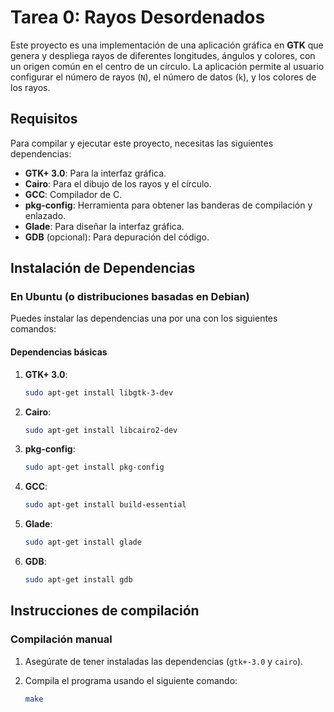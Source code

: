 # Tarea 0: Rayos Desordenados

Este proyecto es una implementación de una aplicación gráfica en **GTK** que genera y despliega rayos de diferentes longitudes, ángulos y colores, con un origen común en el centro de un círculo. La aplicación permite al usuario configurar el número de rayos (`N`), el número de datos (`k`), y los colores de los rayos.

## Requisitos

Para compilar y ejecutar este proyecto, necesitas las siguientes dependencias:

- **GTK+ 3.0**: Para la interfaz gráfica.
- **Cairo**: Para el dibujo de los rayos y el círculo.
- **GCC**: Compilador de C.
- **pkg-config**: Herramienta para obtener las banderas de compilación y enlazado.
- **Glade**: Para diseñar la interfaz gráfica.
- **GDB** (opcional): Para depuración del código.

## Instalación de Dependencias

### En Ubuntu (o distribuciones basadas en Debian)

Puedes instalar las dependencias una por una con los siguientes comandos:

#### Dependencias básicas

1. **GTK+ 3.0**:

   ```bash
   sudo apt-get install libgtk-3-dev

   ```

2. **Cairo**:

   ```bash
   sudo apt-get install libcairo2-dev

   ```

3. **pkg-config**:

   ```bash
   sudo apt-get install pkg-config

   ```

4. **GCC**:

   ```bash
   sudo apt-get install build-essential

   ```

5. **Glade**:

   ```bash
   sudo apt-get install glade

   ```

6. **GDB**:
   ```bash
   sudo apt-get install gdb
   ```

## Instrucciones de compilación

### Compilación manual

1. Asegúrate de tener instaladas las dependencias (`gtk+-3.0` y `cairo`).
2. Compila el programa usando el siguiente comando:

   ```bash
   make
   ```
